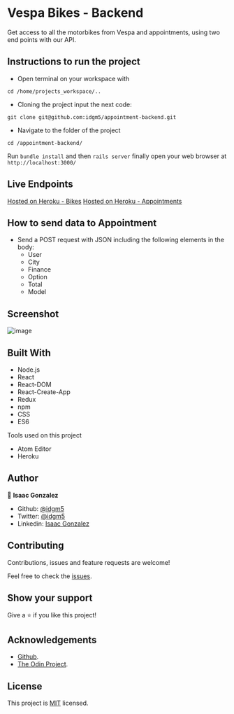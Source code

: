 # Vespa Bikes - Backend
Get access to all the motorbikes from Vespa and appointments, using two end points with our API.

## Instructions to run the project

+ Open terminal on your workspace with
```
cd /home/projects_workspace/..
```
+ Cloning the project input the next code:
```
git clone git@github.com:idgm5/appointment-backend.git
```
+ Navigate to the folder of the project
```
cd /appointment-backend/
```
Run  `bundle install` and then `rails server` finally open your web browser at `http://localhost:3000/`

## Live Endpoints

[Hosted on Heroku - Bikes](https://vespa-backend.herokuapp.com/api/v1/bikes)
[Hosted on Heroku - Appointments](https://vespa-backend.herokuapp.com/api/v1/appointments)

## How to send data to Appointment
* Send a POST request with JSON including the following elements in the body:
  - User
  - City
  - Finance
  - Option
  - Total
  - Model

## Screenshot
![image](web_app.png)

## Built With

* Node.js
* React
* React-DOM
* React-Create-App
* Redux
* npm
* CSS
* ES6

Tools used on this project

- Atom Editor
- Heroku

## Author

👤 **Isaac Gonzalez**

- Github: [@idgm5](https://github.com/idgm5)
- Twitter: [@idgm5](https://twitter.com/idgm5)
- Linkedin: [Isaac Gonzalez](https://www.linkedin.com/in/isaacmunguia)

## Contributing

Contributions, issues and feature requests are welcome!

Feel free to check the [issues](https://github.com/idgm5/catalogue/issues).

## Show your support

Give a ⭐️ if you like this project!

## Acknowledgements

+ [Github](http://github.com/).
+ [The Odin Project](theodinproject.com/).

## License

This project is [MIT](lic.url) licensed.
